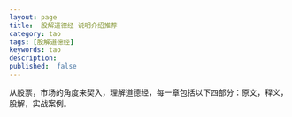```yaml
---
layout: page
title:  股解道德经 说明介绍推荐
category: tao
tags: [股解道德经]
keywords: tao
description:
published:  false
---
```


从股票，市场的角度来契入，理解道德经，每一章包括以下四部分：原文，释义，股解，实战案例。

































